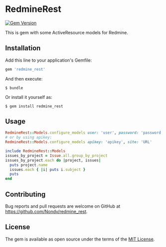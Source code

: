 # RedmineRest
[![Gem Version](https://badge.fury.io/rb/redmine_rest.svg)](https://badge.fury.io/rb/redmine_rest)

This is gem with some ActiveResource models for Redmine.


## Installation

Add this line to your application's Gemfile:

```ruby
gem 'redmine_rest'
```

And then execute:

    $ bundle

Or install it yourself as:

    $ gem install redmine_rest

## Usage

```ruby
RedmineRest::Models.configure_models user: 'user', password: 'password', site: 'URL'
# or by using apikey:
RedmineRest::Models.configure_models apikey: 'apikey', site: 'URL'

include RedmineRest::Models
issues_by_project = Issue.all.group_by_project
issues_by_project.each do |project, issues|
  puts project.name
  issues.each { |i| puts i.subject }
  puts
end
```


## Contributing

Bug reports and pull requests are welcome on GitHub at https://github.com/Nondv/redmine_rest.


## License

The gem is available as open source under the terms of the [MIT License](http://opensource.org/licenses/MIT).
